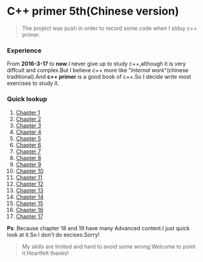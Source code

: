 C++ primer 5th(Chinese version)
======================================
> The project was push in order to record some code when I stduy c++ primer.

### Experience
From __2016-3-17__ to __now__.I never give up to study c++,although it is very diffcult and complex.But I believe c++ more like "*Internal work*"(chinese traditional).And __c++ primer__ is a good book of c++.So I decide write most exercises to study it.



### Quick lookup

1.  [Chapter 1](/Chapter1/)
2.  [Chapter 2](/Chapter2/)
3.  [Chapter 3](/Chapter3/)
4.  [Chapter 4](/Chapter4/)
5.  [Chapter 5](/Chapter5/)
6.  [Chapter 6](/Chapter6/)
7.  [Chapter 7](/Chapter7/)
8.  [Chapter 8](/Chapter8/)
9.  [Chapter 9](/Chapter9/)
10. [Chapter 10](/Chapter10/)
11. [Chapter 11](/Chapter11/)
12. [Chapter 12](/Chapter12/)
13. [Chapter 13](/Chapter13/)
14. [Chapter 14](/Chapter14/)
15. [Chapter 15](/Chapter15/)
16. [Chapter 16](/Chapter16/)
17. [Chapter 17](/Chapter17/)

__Ps__: Because chapter 18 and 19 have many Advanced content.I just quick look at it.So I don't do excises.Sorry!

> My skills are limited and hard to avoid some wrong.Welcome to point it.Heartfelt thanks!
